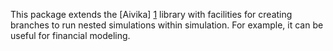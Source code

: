 This package extends the [Aivika] [1] library with facilities for creating branches to run 
nested simulations within simulation. For example, it can be useful for financial modeling.

[1]: http://hackage.haskell.org/package/aivika-transformers  "Aivika"
